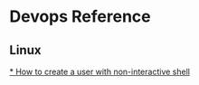 # Devops Reference
## Linux
[* How to create a user with non-interactive shell](https://github.com/naimjeem/devops-reference/blob/master/lnux/create-user-with-non-interactive-shell.md)